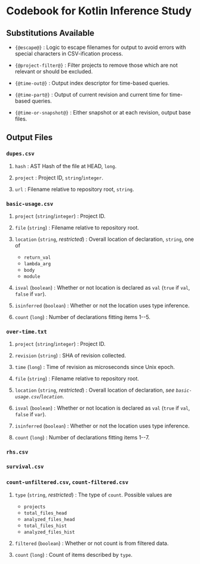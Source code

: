 # Codebook for Kotlin Inference Study

## Substitutions Available

 - `{@escape@}`
: Logic to escape filenames for output to avoid errors with special characters in CSV-ification process.

 - `{@project-filter@}`
: Filter projects to remove those which are not relevant or should be excluded.

 - `{@time-out@}`
: Output index descriptor for time-based queries.

 - `{@time-part@}`
: Output of current revision and current time for time-based queries.

 - `{@time-or-snapshot@}`
: Either snapshot or at each revision, output base files.

## Output Files

### `dupes.csv`

1. `hash`
: AST Hash of the file at HEAD, `long`.

2. `project`
: Project ID, `string`/`integer`.

3. `url`
: Filename relative to repository root, `string`.

### `basic-usage.csv`

1. `project` (`string`/`integer`)
: Project ID.

2. `file` (`string`)
: Filename relative to repository root.

3. `location` (`string`, *restricted*)
: Overall location of declaration, `string`, one of
   - `return_val`
   - `lambda_arg`
   - `body`
   - `module`

4. `isval` (`boolean`)
: Whether or not location is declared as `val` (`true` if `val`, `false` if `var`).

5. `isinferred` (`boolean`)
: Whether or not the location uses type inference.

6. `count` (`long`)
: Number of declarations fitting items 1--5.

### `over-time.txt`

1. `project` (`string`/`integer`)
: Project ID.

2. `revision` (`string`)
: SHA of revision collected.

3. `time` (`long`)
: Time of revision as microseconds since Unix epoch.

4. `file` (`string`)
: Filename relative to repository root.

5. `location` (`string`, *restricted*)
: Overall location of declaration, *see `basic-usage.csv`/`location`*.

6. `isval` (`boolean`)
: Whether or not location is declared as `val` (`true` if `val`, `false` if `var`).

7. `isinferred` (`boolean`)
: Whether or not the location uses type inference.

8. `count` (`long`)
: Number of declarations fitting items 1--7.

### `rhs.csv`

### `survival.csv`

### `count-unfiltered.csv`, `count-filtered.csv`

1. `type` (`string`, *restricted*)
: The type of `count`.  Possible values are
    - `projects`
    - `total_files_head`
    - `analyzed_files_head`
    - `total_files_hist`
    - `analyzed_files_hist`

2. `filtered` (`boolean`)
: Whether or not count is from filtered data.

3. `count` (`long`)
: Count of items described by `type`.

